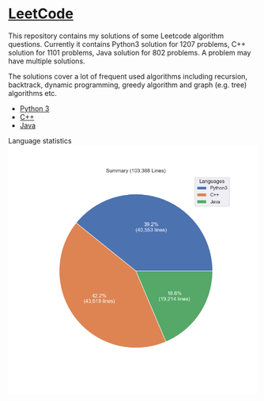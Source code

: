 # [LeetCode](https://leetcode.com/)

This repository contains my solutions of some Leetcode algorithm questions.
Currently it contains Python3 solution for 1207 problems, C++ solution for 1101 problems, Java solution for 802 problems.
A problem may have multiple solutions.

The solutions cover a lot of frequent used algorithms including recursion, backtrack, dynamic programming, greedy algorithm and graph (e.g. tree) algorithms etc.

* [Python 3](python3.md)
* [C++](cpp.md)
* [Java](java.md)

Language statistics
![summary](images/pie.png)
